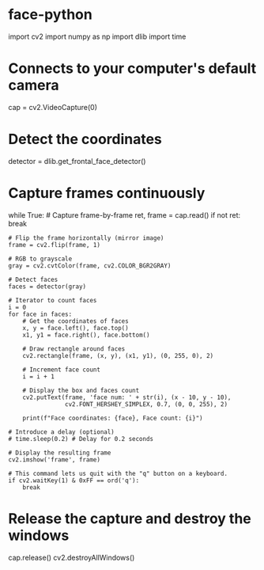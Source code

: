 # face-python
import cv2 
import numpy as np 
import dlib 
import time 

# Connects to your computer's default camera 
cap = cv2.VideoCapture(0) 

# Detect the coordinates 
detector = dlib.get_frontal_face_detector() 

# Capture frames continuously 
while True: 
    # Capture frame-by-frame 
    ret, frame = cap.read() 
    if not ret:
        break

    # Flip the frame horizontally (mirror image)
    frame = cv2.flip(frame, 1) 

    # RGB to grayscale 
    gray = cv2.cvtColor(frame, cv2.COLOR_BGR2GRAY) 

    # Detect faces
    faces = detector(gray) 

    # Iterator to count faces 
    i = 0
    for face in faces: 
        # Get the coordinates of faces 
        x, y = face.left(), face.top() 
        x1, y1 = face.right(), face.bottom() 

        # Draw rectangle around faces
        cv2.rectangle(frame, (x, y), (x1, y1), (0, 255, 0), 2) 

        # Increment face count
        i = i + 1

        # Display the box and faces count
        cv2.putText(frame, 'face num: ' + str(i), (x - 10, y - 10), 
                    cv2.FONT_HERSHEY_SIMPLEX, 0.7, (0, 0, 255), 2) 

        print(f"Face coordinates: {face}, Face count: {i}") 

    # Introduce a delay (optional)
    # time.sleep(0.2) # Delay for 0.2 seconds

    # Display the resulting frame 
    cv2.imshow('frame', frame) 

    # This command lets us quit with the "q" button on a keyboard.
    if cv2.waitKey(1) & 0xFF == ord('q'): 
        break

# Release the capture and destroy the windows 
cap.release() 
cv2.destroyAllWindows()
